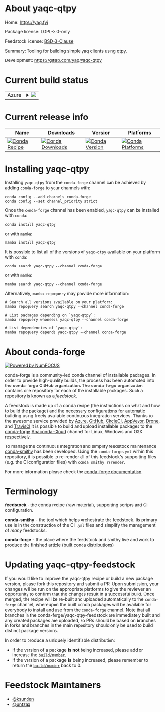 About yaqc-qtpy
===============

Home: https://yaq.fyi

Package license: LGPL-3.0-only

Feedstock license: [BSD-3-Clause](https://github.com/conda-forge/yaqc-qtpy-feedstock/blob/main/LICENSE.txt)

Summary: Tooling for building simple yaq clients using qtpy.

Development: https://gitlab.com/yaq/yaqc-qtpy

Current build status
====================


<table>
    
  <tr>
    <td>Azure</td>
    <td>
      <details>
        <summary>
          <a href="https://dev.azure.com/conda-forge/feedstock-builds/_build/latest?definitionId=14790&branchName=main">
            <img src="https://dev.azure.com/conda-forge/feedstock-builds/_apis/build/status/yaqc-qtpy-feedstock?branchName=main">
          </a>
        </summary>
        <table>
          <thead><tr><th>Variant</th><th>Status</th></tr></thead>
          <tbody><tr>
              <td>linux_64_python3.10.____cpython</td>
              <td>
                <a href="https://dev.azure.com/conda-forge/feedstock-builds/_build/latest?definitionId=14790&branchName=main">
                  <img src="https://dev.azure.com/conda-forge/feedstock-builds/_apis/build/status/yaqc-qtpy-feedstock?branchName=main&jobName=linux&configuration=linux%20linux_64_python3.10.____cpython" alt="variant">
                </a>
              </td>
            </tr><tr>
              <td>linux_64_python3.11.____cpython</td>
              <td>
                <a href="https://dev.azure.com/conda-forge/feedstock-builds/_build/latest?definitionId=14790&branchName=main">
                  <img src="https://dev.azure.com/conda-forge/feedstock-builds/_apis/build/status/yaqc-qtpy-feedstock?branchName=main&jobName=linux&configuration=linux%20linux_64_python3.11.____cpython" alt="variant">
                </a>
              </td>
            </tr><tr>
              <td>linux_64_python3.8.____cpython</td>
              <td>
                <a href="https://dev.azure.com/conda-forge/feedstock-builds/_build/latest?definitionId=14790&branchName=main">
                  <img src="https://dev.azure.com/conda-forge/feedstock-builds/_apis/build/status/yaqc-qtpy-feedstock?branchName=main&jobName=linux&configuration=linux%20linux_64_python3.8.____cpython" alt="variant">
                </a>
              </td>
            </tr><tr>
              <td>linux_64_python3.9.____cpython</td>
              <td>
                <a href="https://dev.azure.com/conda-forge/feedstock-builds/_build/latest?definitionId=14790&branchName=main">
                  <img src="https://dev.azure.com/conda-forge/feedstock-builds/_apis/build/status/yaqc-qtpy-feedstock?branchName=main&jobName=linux&configuration=linux%20linux_64_python3.9.____cpython" alt="variant">
                </a>
              </td>
            </tr><tr>
              <td>osx_64_python3.10.____cpython</td>
              <td>
                <a href="https://dev.azure.com/conda-forge/feedstock-builds/_build/latest?definitionId=14790&branchName=main">
                  <img src="https://dev.azure.com/conda-forge/feedstock-builds/_apis/build/status/yaqc-qtpy-feedstock?branchName=main&jobName=osx&configuration=osx%20osx_64_python3.10.____cpython" alt="variant">
                </a>
              </td>
            </tr><tr>
              <td>osx_64_python3.11.____cpython</td>
              <td>
                <a href="https://dev.azure.com/conda-forge/feedstock-builds/_build/latest?definitionId=14790&branchName=main">
                  <img src="https://dev.azure.com/conda-forge/feedstock-builds/_apis/build/status/yaqc-qtpy-feedstock?branchName=main&jobName=osx&configuration=osx%20osx_64_python3.11.____cpython" alt="variant">
                </a>
              </td>
            </tr><tr>
              <td>osx_64_python3.8.____cpython</td>
              <td>
                <a href="https://dev.azure.com/conda-forge/feedstock-builds/_build/latest?definitionId=14790&branchName=main">
                  <img src="https://dev.azure.com/conda-forge/feedstock-builds/_apis/build/status/yaqc-qtpy-feedstock?branchName=main&jobName=osx&configuration=osx%20osx_64_python3.8.____cpython" alt="variant">
                </a>
              </td>
            </tr><tr>
              <td>osx_64_python3.9.____cpython</td>
              <td>
                <a href="https://dev.azure.com/conda-forge/feedstock-builds/_build/latest?definitionId=14790&branchName=main">
                  <img src="https://dev.azure.com/conda-forge/feedstock-builds/_apis/build/status/yaqc-qtpy-feedstock?branchName=main&jobName=osx&configuration=osx%20osx_64_python3.9.____cpython" alt="variant">
                </a>
              </td>
            </tr><tr>
              <td>win_64_python3.10.____cpython</td>
              <td>
                <a href="https://dev.azure.com/conda-forge/feedstock-builds/_build/latest?definitionId=14790&branchName=main">
                  <img src="https://dev.azure.com/conda-forge/feedstock-builds/_apis/build/status/yaqc-qtpy-feedstock?branchName=main&jobName=win&configuration=win%20win_64_python3.10.____cpython" alt="variant">
                </a>
              </td>
            </tr><tr>
              <td>win_64_python3.11.____cpython</td>
              <td>
                <a href="https://dev.azure.com/conda-forge/feedstock-builds/_build/latest?definitionId=14790&branchName=main">
                  <img src="https://dev.azure.com/conda-forge/feedstock-builds/_apis/build/status/yaqc-qtpy-feedstock?branchName=main&jobName=win&configuration=win%20win_64_python3.11.____cpython" alt="variant">
                </a>
              </td>
            </tr><tr>
              <td>win_64_python3.8.____cpython</td>
              <td>
                <a href="https://dev.azure.com/conda-forge/feedstock-builds/_build/latest?definitionId=14790&branchName=main">
                  <img src="https://dev.azure.com/conda-forge/feedstock-builds/_apis/build/status/yaqc-qtpy-feedstock?branchName=main&jobName=win&configuration=win%20win_64_python3.8.____cpython" alt="variant">
                </a>
              </td>
            </tr><tr>
              <td>win_64_python3.9.____cpython</td>
              <td>
                <a href="https://dev.azure.com/conda-forge/feedstock-builds/_build/latest?definitionId=14790&branchName=main">
                  <img src="https://dev.azure.com/conda-forge/feedstock-builds/_apis/build/status/yaqc-qtpy-feedstock?branchName=main&jobName=win&configuration=win%20win_64_python3.9.____cpython" alt="variant">
                </a>
              </td>
            </tr>
          </tbody>
        </table>
      </details>
    </td>
  </tr>
</table>

Current release info
====================

| Name | Downloads | Version | Platforms |
| --- | --- | --- | --- |
| [![Conda Recipe](https://img.shields.io/badge/recipe-yaqc--qtpy-green.svg)](https://anaconda.org/conda-forge/yaqc-qtpy) | [![Conda Downloads](https://img.shields.io/conda/dn/conda-forge/yaqc-qtpy.svg)](https://anaconda.org/conda-forge/yaqc-qtpy) | [![Conda Version](https://img.shields.io/conda/vn/conda-forge/yaqc-qtpy.svg)](https://anaconda.org/conda-forge/yaqc-qtpy) | [![Conda Platforms](https://img.shields.io/conda/pn/conda-forge/yaqc-qtpy.svg)](https://anaconda.org/conda-forge/yaqc-qtpy) |

Installing yaqc-qtpy
====================

Installing `yaqc-qtpy` from the `conda-forge` channel can be achieved by adding `conda-forge` to your channels with:

```
conda config --add channels conda-forge
conda config --set channel_priority strict
```

Once the `conda-forge` channel has been enabled, `yaqc-qtpy` can be installed with `conda`:

```
conda install yaqc-qtpy
```

or with `mamba`:

```
mamba install yaqc-qtpy
```

It is possible to list all of the versions of `yaqc-qtpy` available on your platform with `conda`:

```
conda search yaqc-qtpy --channel conda-forge
```

or with `mamba`:

```
mamba search yaqc-qtpy --channel conda-forge
```

Alternatively, `mamba repoquery` may provide more information:

```
# Search all versions available on your platform:
mamba repoquery search yaqc-qtpy --channel conda-forge

# List packages depending on `yaqc-qtpy`:
mamba repoquery whoneeds yaqc-qtpy --channel conda-forge

# List dependencies of `yaqc-qtpy`:
mamba repoquery depends yaqc-qtpy --channel conda-forge
```


About conda-forge
=================

[![Powered by
NumFOCUS](https://img.shields.io/badge/powered%20by-NumFOCUS-orange.svg?style=flat&colorA=E1523D&colorB=007D8A)](https://numfocus.org)

conda-forge is a community-led conda channel of installable packages.
In order to provide high-quality builds, the process has been automated into the
conda-forge GitHub organization. The conda-forge organization contains one repository
for each of the installable packages. Such a repository is known as a *feedstock*.

A feedstock is made up of a conda recipe (the instructions on what and how to build
the package) and the necessary configurations for automatic building using freely
available continuous integration services. Thanks to the awesome service provided by
[Azure](https://azure.microsoft.com/en-us/services/devops/), [GitHub](https://github.com/),
[CircleCI](https://circleci.com/), [AppVeyor](https://www.appveyor.com/),
[Drone](https://cloud.drone.io/welcome), and [TravisCI](https://travis-ci.com/)
it is possible to build and upload installable packages to the
[conda-forge](https://anaconda.org/conda-forge) [Anaconda-Cloud](https://anaconda.org/)
channel for Linux, Windows and OSX respectively.

To manage the continuous integration and simplify feedstock maintenance
[conda-smithy](https://github.com/conda-forge/conda-smithy) has been developed.
Using the ``conda-forge.yml`` within this repository, it is possible to re-render all of
this feedstock's supporting files (e.g. the CI configuration files) with ``conda smithy rerender``.

For more information please check the [conda-forge documentation](https://conda-forge.org/docs/).

Terminology
===========

**feedstock** - the conda recipe (raw material), supporting scripts and CI configuration.

**conda-smithy** - the tool which helps orchestrate the feedstock.
                   Its primary use is in the construction of the CI ``.yml`` files
                   and simplify the management of *many* feedstocks.

**conda-forge** - the place where the feedstock and smithy live and work to
                  produce the finished article (built conda distributions)


Updating yaqc-qtpy-feedstock
============================

If you would like to improve the yaqc-qtpy recipe or build a new
package version, please fork this repository and submit a PR. Upon submission,
your changes will be run on the appropriate platforms to give the reviewer an
opportunity to confirm that the changes result in a successful build. Once
merged, the recipe will be re-built and uploaded automatically to the
`conda-forge` channel, whereupon the built conda packages will be available for
everybody to install and use from the `conda-forge` channel.
Note that all branches in the conda-forge/yaqc-qtpy-feedstock are
immediately built and any created packages are uploaded, so PRs should be based
on branches in forks and branches in the main repository should only be used to
build distinct package versions.

In order to produce a uniquely identifiable distribution:
 * If the version of a package **is not** being increased, please add or increase
   the [``build/number``](https://docs.conda.io/projects/conda-build/en/latest/resources/define-metadata.html#build-number-and-string).
 * If the version of a package **is** being increased, please remember to return
   the [``build/number``](https://docs.conda.io/projects/conda-build/en/latest/resources/define-metadata.html#build-number-and-string)
   back to 0.

Feedstock Maintainers
=====================

* [@ksunden](https://github.com/ksunden/)
* [@untzag](https://github.com/untzag/)

